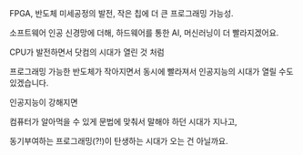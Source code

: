 FPGA, 반도체 미세공정의 발전, 작은 칩에 더 큰 프로그래밍 가능성.

소프트웨어 인공 신경망에 더해, 하드웨어를 통한 AI, 머신러닝이 더 빨라지겠어요.

CPU가 발전하면서 닷컴의 시대가 열린 것 처럼

프로그래밍 가능한 반도체가 작아지면서 동시에 빨라져서 인공지능의 시대가 열릴 수도 있겠습니다.



인공지능이 강해지면

컴퓨터가 알아먹을 수 있게 문법에 맞춰서 말해야 하던 시대가 지나고,

동기부여하는 프로그래밍(?!)이 탄생하는 시대가 오는 건 아닐까요.

